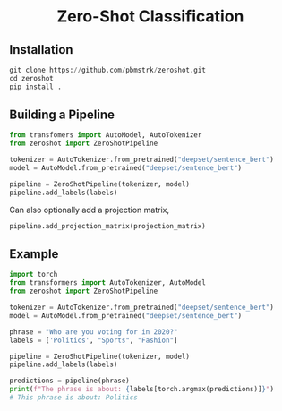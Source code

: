 <div align="center">

<h1> Zero-Shot Classification </h1>

</div>

## Installation

```python
git clone https://github.com/pbmstrk/zeroshot.git
cd zeroshot
pip install .
```

## Building a Pipeline

```python
from transfomers import AutoModel, AutoTokenizer
from zeroshot import ZeroShotPipeline

tokenizer = AutoTokenizer.from_pretrained("deepset/sentence_bert")
model = AutoModel.from_pretrained("deepset/sentence_bert")

pipeline = ZeroShotPipeline(tokenizer, model)
pipeline.add_labels(labels)
```

Can also optionally add a projection matrix,

```python
pipeline.add_projection_matrix(projection_matrix)
```

## Example

```python
import torch
from transformers import AutoTokenizer, AutoModel
from zeroshot import ZeroShotPipeline

tokenizer = AutoTokenizer.from_pretrained("deepset/sentence_bert")
model = AutoModel.from_pretrained("deepset/sentence_bert")

phrase = "Who are you voting for in 2020?"
labels = ['Politics', "Sports", "Fashion"]

pipeline = ZeroShotPipeline(tokenizer, model)
pipeline.add_labels(labels)

predictions = pipeline(phrase)
print(f"The phrase is about: {labels[torch.argmax(predictions)]}")
# This phrase is about: Politics
```